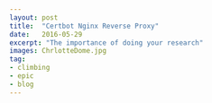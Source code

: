 ```yaml
---
layout: post
title:  "Certbot Nginx Reverse Proxy"
date:   2016-05-29
excerpt: "The importance of doing your research"
images: ChrlotteDome.jpg
tag:
- climbing
- epic
- blog
---
```

